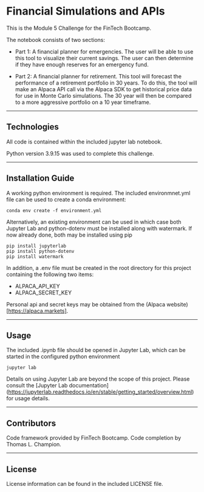 # Financial Simulations and APIs

This is the Module 5 Challenge for the FinTech Bootcamp.

The notebook consists of two sections:

* Part 1: A financial planner for emergencies. The user will be able to use this tool to visualize their current savings. The user can then determine if they have enough reserves for an emergency fund.

* Part 2: A financial planner for retirement. This tool will forecast the performance of a retirement portfolio in 30 years. To do this, the tool will make an Alpaca API call via the Alpaca SDK to get historical price data for use in Monte Carlo simulations. The 30 year will then be compared to a more aggressive portfolio on a 10 year timeframe. 


---

## Technologies

All code is contained within the included jupyter lab notebook. 

Python version 3.9.15 was used to complete this challenge. 

---

## Installation Guide

A working python environment is required. The included environmnet.yml file can be used to create a conda environment:

```
conda env create -f environment.yml

```


Alternatively, an existing environment can be used in which case both Jupyter Lab and python-dotenv must be installed along with watermark. If now already done, both may be installed using pip

```
pip install jupyterlab
pip install python-dotenv
pip install watermark

```


In addition, a .env file must be created in the root directory for this project containing the following two items:
* ALPACA_API_KEY
* ALPACA_SECRET_KEY

Personal api and secret keys may be obtained from the (Alpaca website)[https://alpaca.markets].

---

## Usage

The included .ipynb file should be opened in Jupyter Lab, which can be started in the configured python environment

```
jupyter lab

```

Details on using Jupyter Lab are beyond the scope of this project. Please consult the [Jupyter Lab documentation]
(https://jupyterlab.readthedocs.io/en/stable/getting_started/overview.html) for usage details.


---

## Contributors

Code framework provided by FinTech Bootcamp.
Code completion by Thomas L. Champion.

---

## License

License information can be found in the included LICENSE file.

